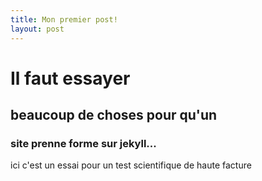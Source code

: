 ```yaml
---
title: Mon premier post!
layout: post 
--- 
```


# Il faut essayer
## beaucoup de choses pour qu'un
### site prenne forme sur jekyll... 

ici c'est un essai pour un test scientifique de haute facture 

